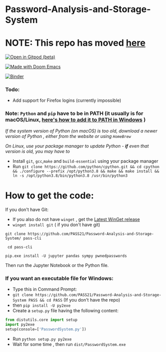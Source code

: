 # Password-Analysis-and-Storage-System 

# NOTE: This repo has  moved [here](https://github.com/ZeRealStig/Password-Analysis-and-Storage-System)
[![Open in Gitpod (beta)](https://gitpod.io/button/open-in-gitpod.svg)](https://gitpod.io/#https://github.com/PASS21/Password-Analysis-and-Storage-System/) 

<!--[![Gradient](https://assets.paperspace.io/img/gradient-badge.svg)](https://console.paperspace.com/github/PASS21/Password-Analysis-and-Storage-System/blob/main/PasswordSystem.ipynb?clone=True)--> 

<!-- ![Jupyter](https://img.shields.io/badge/Made%20with-Jupyter-orange?style=for-the-badge&logo=Jupyter?style=for-the-badge&logo=Jupyter) -->
[![Made with Doom Emacs](https://img.shields.io/badge/Made_with-Doom_Emacs-blueviolet.svg?style=round&logo=GNU%20Emacs&logoColor=white)](https://github.com/hlissner/doom-emacs)    

[![Binder](https://mybinder.org/badge_logo.svg)](https://mybinder.org/v2/gh/PASS21/Password-Analysis-and-Storage-System/main)

### Todo:
- Add support for Firefox logins (currently impossible)

### Note: `Python` and `pip` have to be in PATH (it usually is for macOS/Linux, [here's how to add it to PATH in  Windows](https://www.makeuseof.com/python-windows-path) )
*If the system version of Python (on macOS) is too old, download a newer version of Python , either from the website or using `HomeBrew`*

*On Linux, use your package manager to update Python - **if** even that version is old, you may have to*
- Install  `git`, `gcc`,`make` and `build-essential` using your package manager
- Run `git clone https://github.com/python/cpython.git && cd cpython && ./configure --prefix /opt/python3.8 && make && make install && ln -s /opt/python3.8/bin/python3.8 /usr/bin/python3`

# How to get the code:
If you don't have Git:
- If you also do not have `winget` ,  get the [Latest WinGet release](https://github.com/microsoft/winget-cli/releases/download/v1.1.12653/Microsoft.DesktopAppInstaller_8wekyb3d8bbwe.msixbundle)
- `winget install git` ( if you don't have git) 

`git clone https://github.com/PASS21/Password-Analysis-and-Storage-System/ pass-cli`

` cd pass-cli`

` pip.exe install -U jupyter pandas sympy pwnedpasswords `

Then run the Jupyter Notebook or the Python file.

### If you want an executable file for Windows:
- Type this in Command Prompt: 
- `git clone https://github.com/PASS21/Password-Analysis-and-Storage-System PASS && cd PASS` (If you don't have the repo)
- then `pip install -U py2exe`
- Create a `setup.py` file having the following content:
```python
from distutils.core import setup
import py2exe
setup(console=['PasswordSystem.py'])
```
- Run `python setup.py py2exe`
- Wait for some time , then run `dist/PasswordSystem.exe`
